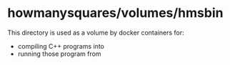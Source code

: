 # howmanysquares/volumes/hmsbin
This directory is used as a volume by docker containers for:
 - compiling C++ programs into
 - running those program from
